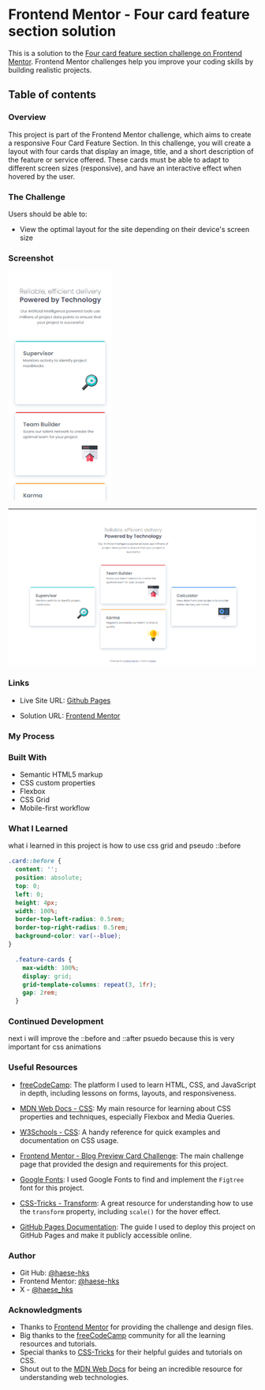 # Frontend Mentor - Four card feature section solution

This is a solution to the [Four card feature section challenge on Frontend Mentor](https://www.frontendmentor.io/challenges/four-card-feature-section-weK1eFYK). Frontend Mentor challenges help you improve your coding skills by building realistic projects. 

## Table of contents

### Overview

This project is part of the Frontend Mentor challenge, which aims to create a responsive Four Card Feature Section. In this challenge, you will create a layout with four cards that display an image, title, and a short description of the feature or service offered. These cards must be able to adapt to different screen sizes (responsive), and have an interactive effect when hovered by the user.

### The Challenge

Users should be able to:

- View the optimal layout for the site depending on their device's screen size

### Screenshot

![MObile Version](<./images/Screenshot (29).png>)

![Desktop Version](<./images/Screenshot (30).png>)

### Links

- Live Site URL: [Github Pages](https://haese-hks.github.io/product-preview-card-component/)

- Solution URL: [Frontend Mentor](https://www.frontendmentor.io/solutions/product-preview-card-component-using-flexbox-and-media-query-TL8IZjd3O4)

### My Process

### Built With

- Semantic HTML5 markup
- CSS custom properties
- Flexbox
- CSS Grid
- Mobile-first workflow

### What I Learned

what i learned in this project is how to use css grid and pseudo ::before

```css psuedo ::before
.card::before {
  content: '';
  position: absolute;
  top: 0;
  left: 0;
  height: 4px;
  width: 100%;
  border-top-left-radius: 0.5rem;
  border-top-right-radius: 0.5rem;
  background-color: var(--blue);
}
```
```css grid
  .feature-cards {
    max-width: 100%;
    display: grid;
    grid-template-columns: repeat(3, 1fr);
    gap: 2rem;
  }
```

### Continued Development

next i will improve the ::before and ::after psuedo because this is very important for css animations

### Useful Resources

- [freeCodeCamp](https://www.freecodecamp.org/): The platform I used to learn HTML, CSS, and JavaScript in depth, including lessons on forms, layouts, and responsiveness.

- [MDN Web Docs - CSS](https://developer.mozilla.org/en-US/docs/Web/CSS): My main resource for learning about CSS properties and techniques, especially Flexbox and Media Queries.

- [W3Schools - CSS](https://www.w3schools.com/css/): A handy reference for quick examples and documentation on CSS usage.

- [Frontend Mentor - Blog Preview Card Challenge](https://www.frontendmentor.io/challenges/blog-preview-card-ryaPa2l8M): The main challenge page that provided the design and requirements for this project.

- [Google Fonts](https://fonts.google.com/): I used Google Fonts to find and implement the `Figtree` font for this project.

- [CSS-Tricks - Transform](https://css-tricks.com/almanac/properties/t/transform/): A great resource for understanding how to use the `transform` property, including `scale()` for the hover effect.

- [GitHub Pages Documentation](https://docs.github.com/en/pages): The guide I used to deploy this project on GitHub Pages and make it publicly accessible online.

### Author

- Git Hub: [@haese-hks](https://github.com/haese-hks)
- Frontend Mentor: [@haese-hks](https://www.frontendmentor.io/profile/haese-hks)
- X - [@haese_hks](https://x.com/haese_hks)

### Acknowledgments

- Thanks to [Frontend Mentor](https://www.frontendmentor.io) for providing the challenge and design files.
- Big thanks to the [freeCodeCamp](https://www.freecodecamp.org) community for all the learning resources and tutorials.
- Special thanks to [CSS-Tricks](https://css-tricks.com) for their helpful guides and tutorials on CSS.
- Shout out to the [MDN Web Docs](https://developer.mozilla.org/en-US/docs/Web/CSS) for being an incredible resource for understanding web technologies.
